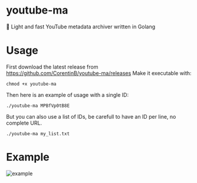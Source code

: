 # youtube-ma
💾 Light and fast YouTube metadata archiver written in Golang

# Usage

First download the latest release from https://github.com/CorentinB/youtube-ma/releases
Make it executable with:
```
chmod +x youtube-ma
```

Then here is an example of usage with a single ID:
```
./youtube-ma MPBfVp0tB8E
```
But you can also use a list of IDs, be carefull to have an ID per line, no complete URL.
```
./youtube-ma my_list.txt
```

# Example

![example](https://image.noelshack.com/fichiers/2018/30/3/1532529549-selection-355.png)
